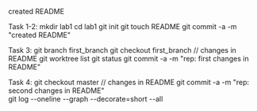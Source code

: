 created README

Task 1-2:
    mkdir lab1
    cd lab1 
    git init
    git touch README
    git commit -a -m "created README"

Task 3:
    git branch first_branch
    git checkout first_branch
    // changes in README
    git worktree list
    git status
    git commit -a -m "rep: first changes in README"

Task 4:
    git checkout master
    // changes in README
    git commit -a -m "rep: second changes in README"\
    git log --oneline --graph --decorate=short --all